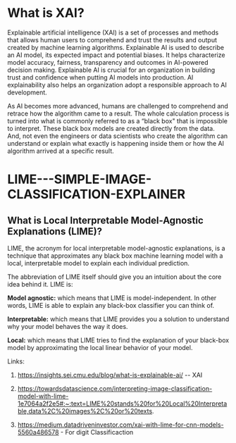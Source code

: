 # What is XAI?

Explainable artificial intelligence (XAI) is a set of processes and methods that allows human users to comprehend and trust the results and output created by machine learning algorithms. Explainable AI is used to describe an AI model, its expected impact and potential biases. It helps characterize model accuracy, fairness, transparency and outcomes in AI-powered decision making. Explainable AI is crucial for an organization in building trust and confidence when putting AI models into production. AI explainability also helps an organization adopt a responsible approach to AI development.

As AI becomes more advanced, humans are challenged to comprehend and retrace how the algorithm came to a result. The whole calculation process is turned into what is commonly referred to as a “black box" that is impossible to interpret. These black box models are created directly from the data. And, not even the engineers or data scientists who create the algorithm can understand or explain what exactly is happening inside them or how the AI algorithm arrived at a specific result.



# LIME---SIMPLE-IMAGE-CLASSIFICATION-EXPLAINER

## What is Local Interpretable Model-Agnostic Explanations (LIME)?

LIME, the acronym for local interpretable model-agnostic explanations, is a technique that approximates any black box machine learning model with a local, interpretable model to explain each individual prediction. 

The abbreviation of LIME itself should give you an intuition about the core idea behind it. LIME is:

**Model agnostic:** which means that LIME is model-independent. In other words, LIME is able to explain any black-box classifier you can think of.

**Interpretable:** which means that LIME provides you a solution to understand why your model behaves the way it does.

**Local:** which means that LIME tries to find the explanation of your black-box model by approximating the local linear behavior of your model.

Links: 
1. https://insights.sei.cmu.edu/blog/what-is-explainable-ai/  -- XAI

2. https://towardsdatascience.com/interpreting-image-classification-model-with-lime-1e7064a2f2e5#:~:text=LIME%20stands%20for%20Local%20Interpretable,data%2C%20images%2C%20or%20texts.

3. https://medium.datadriveninvestor.com/xai-with-lime-for-cnn-models-5560a486578  - For digit Classificaction
